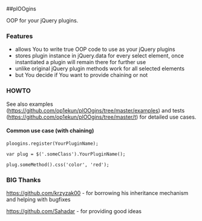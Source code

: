 ##plOOgins

OOP for your jQuery plugins.

### Features

- allows You to write true OOP code to use as your jQuery plugins
- stores plugin instance in jQuery.data for every select element, once instantiated a plugin will remain there for further use
- unlike original jQuery plugin methods work for all selected elements
- but You decide if You want to provide chaining or not

### HOWTO


See also examples (https://github.com/op1ekun/plOOgins/tree/master/examples) and tests (https://github.com/op1ekun/plOOgins/tree/master/t) for detailed use cases.

#### Common use case (with chaining)

    ploogins.register(YourPluginName);
    
    var plug = $('.someClass').YourPluginName();
    
    plug.someMethod().css('color', 'red');
    
    
### BIG Thanks

https://github.com/krzyzak00 - for borrowing his inheritance mechanism and helping with bugfixes

https://github.com/Sahadar - for providing good ideas

 

    
